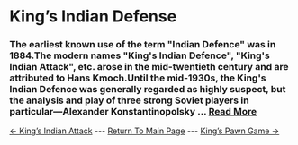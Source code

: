 # King’s Indian Defense

### The earliest known use of the term "Indian Defence" was in 1884.The modern names "King's Indian Defence", "King's Indian Attack", etc. arose in the mid-twentieth century and are attributed to Hans Kmoch.Until the mid-1930s, the King's Indian Defence was generally regarded as highly suspect, but the analysis and play of three strong Soviet players in particular—Alexander Konstantinopolsky ...  [Read More](https://en.wikipedia.org/wiki/King's_Indian_Defence)

[<- King’s Indian Attack](King’sIndianAttack.md) --- [Return To Main Page](index.md) --- [King’s Pawn Game ->](King’sPawnGame.md)